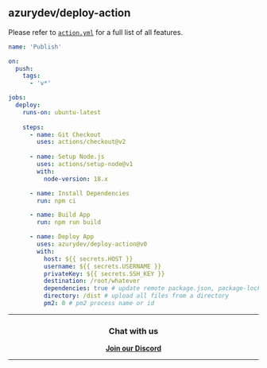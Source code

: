 ## azurydev/deploy-action

Please refer to [`action.yml`](https://github.com/azurydev/deploy-action/blob/dev/action.yml) for a full list of all features.

```yml
name: 'Publish'

on:
  push:
    tags:
      - 'v*'

jobs:
  deploy:
    runs-on: ubuntu-latest
        
    steps:
      - name: Git Checkout
        uses: actions/checkout@v2
        
      - name: Setup Node.js
        uses: actions/setup-node@v1
        with:
          node-version: 18.x

      - name: Install Dependencies
        run: npm ci

      - name: Build App
        run: npm run build

      - name: Deploy App
        uses: azurydev/deploy-action@v0
        with:
          host: ${{ secrets.HOST }}
          username: ${{ secrets.USERNAME }}
          privateKey: ${{ secrets.SSH_KEY }}
          destination: /root/whatever
          dependencies: true # update remote package.json, package-lock.json, and dependencies
          directory: /dist # upload all files from a directory
          pm2: 0 # pm2 process name or id
```

<hr>
<div align='center'>
  <h3>Chat with us</h3>
  <a href='https://azury.dev/discord'><b>Join our Discord</b></a>
</div>
<hr>
